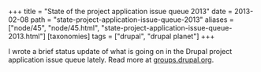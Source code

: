 +++
title = "State of the project application issue queue 2013"
date = 2013-02-08
path = "state-project-application-issue-queue-2013"
aliases = ["node/45", "node/45.html", "state-project-application-issue-queue-2013.html"]
[taxonomies]
tags = ["drupal", "drupal planet"]
+++

I wrote a brief status update of what is going on in the Drupal project application issue queue lately. Read more at <a href="http://groups.drupal.org/node/281758">groups.drupal.org</a>.<!-- more -->
        